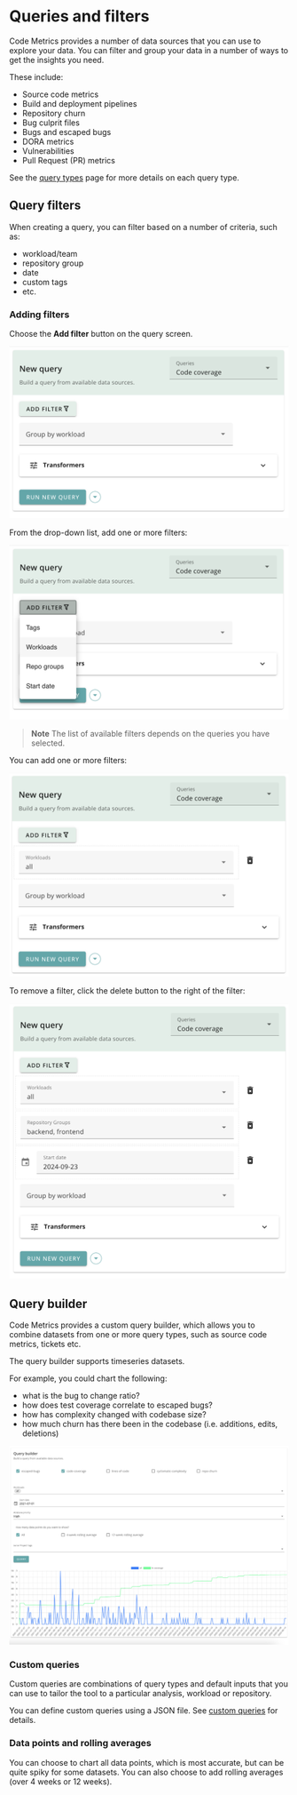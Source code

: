 # Queries and filters

Code Metrics provides a number of data sources that you can use to explore your data. You can filter and group your data in a number of ways to get the insights you need.

These include:

- Source code metrics
- Build and deployment pipelines
- Repository churn
- Bug culprit files
- Bugs and escaped bugs
- DORA metrics
- Vulnerabilities
- Pull Request (PR) metrics

See the [query types](./query_types.md) page for more details on each query type.

## Query filters

When creating a query, you can filter based on a number of criteria, such as:

- workload/team
- repository group
- date
- custom tags
- etc.

### Adding filters

Choose the **Add filter** button on the query screen.

![Query_with no_filter](img/query_no_filter.png)

From the drop-down list, add one or more filters:

![List of_filter types](img/query_add_filter.png)

> **Note**
> The list of available filters depends on the queries you have selected.

You can add one or more filters:

![Query_with one_filter](img/query_one_filter.png)

To remove a filter, click the delete button to the right of the filter:

![Query_with multiple_filters](img/query_multiple_filters.png)

## Query builder

Code Metrics provides a custom query builder, which allows you to combine datasets from one or more query types, such as source code metrics, tickets etc.

The query builder supports timeseries datasets.

For example, you could chart the following:

- what is the bug to change ratio?
- how does test coverage correlate to escaped bugs?
- how has complexity changed with codebase size?
- how much churn has there been in the codebase (i.e. additions, edits, deletions)

![Query builder](img/query_builder.png)

### Custom queries

Custom queries are combinations of query types and default inputs that you can use to tailor the tool to a particular analysis, workload or repository.

You can define custom queries using a JSON file. See [custom queries](custom_queries.md) for details.

### Data points and rolling averages

You can choose to chart all data points, which is most accurate, but can be quite spiky for some datasets. You can also choose to add rolling averages (over 4 weeks or 12 weeks). 
